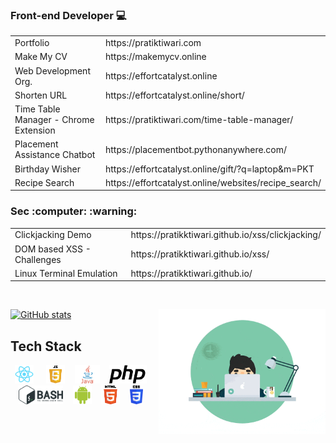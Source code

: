 ### Front-end Developer  :computer:
<table>
  <tr>
    <td>Portfolio</td>
    <td>https://pratiktiwari.com</td>
  </tr>
  <tr>
    <td>Make My CV</td>
    <td>https://makemycv.online</td>
  </tr>
  <tr>
    <td>Web Development Org.</td>
    <td>https://effortcatalyst.online</td>
  </tr>
  <tr>
    <td>Shorten URL</td>
    <td>https://effortcatalyst.online/short/</td>
  </tr>
  <tr>
    <td>Time Table Manager - Chrome Extension</td>
    <td>https://pratiktiwari.com/time-table-manager/</td>
  </tr>
  <tr>
    <td>Placement Assistance Chatbot</td>
    <td>https://placementbot.pythonanywhere.com/</td>
  </tr>
  <tr>
    <td>Birthday Wisher</td>
    <td>https://effortcatalyst.online/gift/?q=laptop&m=PKT</td>
  </tr>
  <tr>
    <td>Recipe Search</td>
    <td>https://effortcatalyst.online/websites/recipe_search/</td>
  </tr>
</table>
<h3>Sec :computer: :warning: </h3>  
<table>
  <tr>
    <td>Clickjacking Demo</td>
    <td>https://pratikktiwari.github.io/xss/clickjacking/</td>
  </tr>
  <tr>
    <td>DOM based XSS - Challenges</td>
    <td>https://pratikktiwari.github.io/xss/</td>
  </tr>
  <tr>
    <td>Linux Terminal Emulation</td>
    <td>https://pratikktiwari.github.io/</td>
  </tr>
 </table>
  <br/>
  
  
  [![GitHub stats](https://github-readme-stats.vercel.app/api?username=pratikktiwari)](https://pratiktiwari.com/)
  <img src="https://raw.githubusercontent.com/pratikktiwari/pratikktiwari/main/logos/coding-comp.gif" align="right" height="200px"/>
## Tech Stack
<!--Images-->
<p align="center">
  <img src="https://raw.githubusercontent.com/pratikktiwari/pratikktiwari/main/logos/logo192.png" height="30px"/>  &nbsp;&nbsp;&nbsp;
  <img src="https://raw.githubusercontent.com/pratikktiwari/pratikktiwari/main/logos/javascript.png" height="30px"/>&nbsp;&nbsp;&nbsp;
  <img src="https://raw.githubusercontent.com/pratikktiwari/pratikktiwari/main/logos/java.webp" height="30px"/>&nbsp;&nbsp;&nbsp;
  <img src="https://raw.githubusercontent.com/pratikktiwari/pratikktiwari/main/logos/php-logo.svg" height="30px"/>&nbsp;&nbsp;&nbsp;
  <img src="https://raw.githubusercontent.com/pratikktiwari/pratikktiwari/main/logos/bash.png"  height="30px"/>&nbsp;&nbsp;&nbsp;
  <img src="https://raw.githubusercontent.com/pratikktiwari/pratikktiwari/main/logos/android.png" height="30px"/>&nbsp;&nbsp;&nbsp;
  <img src="https://raw.githubusercontent.com/pratikktiwari/pratikktiwari/main/logos/html.png" height="30px"/>&nbsp;&nbsp;&nbsp;
  <img src="https://raw.githubusercontent.com/pratikktiwari/pratikktiwari/main/logos/CSS.svg" height="30px"/>&nbsp;&nbsp;&nbsp;
</p>
<!--
**pratikktiwari/pratikktiwari** is a ✨ _special_ ✨ repository because its `README.md` (this file) appears on your GitHub profile.

Here are some ideas to get you started:

- 🔭 I’m currently working on ...
- 🌱 I’m currently learning ...
- 👯 I’m looking to collaborate on ...
- 🤔 I’m looking for help with ...
- 💬 Ask me about ...
- 📫 How to reach me: ...
- 😄 Pronouns: ...
- ⚡ Fun fact: ...
-->

